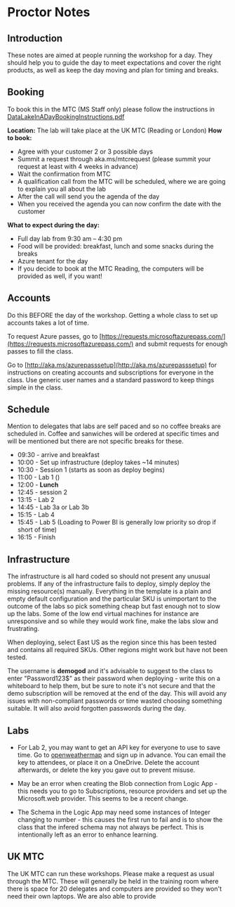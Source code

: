 # Proctor Notes

## Introduction

These notes are aimed at people running the workshop for a day. They should help you to guide the day to meet expectations and cover the right products, as well as keep the day moving and plan for timing and breaks.

## Booking

To book this in the MTC (MS Staff only) please follow the instructions in [DataLakeInADayBookingInstructions.pdf](DataLakeInADayBookingInstructions.pdf)

**Location:** The lab will take place at the UK MTC (Reading or London)
**How to book:**
* Agree with your customer 2 or 3 possible days  
* Summit a request through aka.ms/mtcrequest  (please summit your request at least with 4 weeks in advance)
* Wait the confirmation from MTC 
* A qualification call from the MTC will be scheduled, where we are going to explain you all about the lab
* After the call will send you the agenda of the day
* When you received  the agenda you can now confirm the date with the customer 

**What to expect during the day:**
* Full day lab from 9:30 am – 4:30 pm
* Food will be provided: breakfast, lunch and some snacks during the breaks 
* Azure tenant for the day 
* If you decide to book at the MTC Reading, the computers will be provided as well, if you want!

## Accounts

Do this BEFORE the day of the workshop. Getting a whole class to set up accounts takes a lot of time.

To request Azure passes, go to [https://requests.microsoftazurepass.com/](https://requests.microsoftazurepass.com/) and submit requests for enough passes to fill the class.

Go to [http://aka.ms/azurepasssetup](http://aka.ms/azurepasssetup) for instructions on creating accounts and subscriptions for everyone in the class. Use generic user names and a standard password to keep things simple in the class.

## Schedule

Mention to delegates that labs are self paced and so no coffee breaks are scheduled in. Coffee and sanwiches will be ordered at specific times and will be mentioned but there are not specific breaks for these.

* 09:30 - arrive and breakfast
* 10:00 - Set up infrastructure (deploy takes ~14 minutes)
* 10:30 - Session 1 (starts as soon as deploy begins)
* 11:00 - Lab 1 ()
* 12:00 - **Lunch**
* 12:45 - session 2
* 13:15 - Lab 2
* 14:45 - Lab 3a or Lab 3b
* 15:15 - Lab 4
* 15:45 - Lab 5 (Loading to Power BI is generally low priority so drop if short of time)
* 16:15 - Finish

## Infrastructure

The infrastructure is all hard coded so should not present any unusual problems. If any of the infrastructure fails to deploy, simply deploy the missing resource(s) manually. Everything in the template is a plain and empty default configuration and the particular SKU is unimportant to the outcome of the labs so pick something cheap but fast enough not to slow up the labs. Some of the low end virtual machines for instance are unresponsive and so while they would work fine, make the labs slow and frustrating.

When deploying, select East US as the region since this has been tested and contains all required SKUs. Other regions might work but have not been tested.

The username is **demogod** and it's advisable to suggest to the class to enter "Password123$" as their password when deploying - write this on a whiteboard to help them, but be sure to note it's not secure and that the demo subscription will be removed at the end of the day. This will avoid any issues with non-compliant passwords or time wasted choosing something suitable. It will also avoid forgotten passwords during the day.

## Labs

* For Lab 2, you may want to get an API key for everyone to use to save time. Go to [openweathermap](https://openweathermap.org) and sign up in advance. You can email the key to attendees, or place it on a OneDrive. Delete the account afterwards, or delete the key you gave out to prevent misuse.

* May be an error when creating the Blob connection from Logic App - this needs you to go to Subscriptions, resource providers and set up the Microsoft.web provider. This seems to be a recent change.

* The Schema in the Logic App may need some instances of Integer changing to number - this causes the first run to fail and is to show the class that the infered schema may not always be perfect. This is intentionally left as an error to enhance learning.

## UK MTC

The UK MTC can run these workshops. Please make a request as usual through the MTC. These will generally be held in the training room where there is space for 20 delegates and computers are provided so they won't need their own laptops. We are also able to provide 